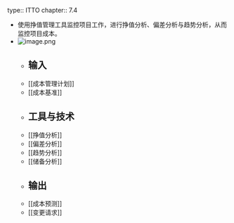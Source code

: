type:: ITTO
chapter:: 7.4

- 使用挣值管理工具监控项目工作，进行挣值分析、偏差分析与趋势分析，从而监控项目成本。
- ![image.png](../assets/image_1747795341421_0.png)
	- ## 输入
	- [[成本管理计划]]
	- [[成本基准]]
	- ## 工具与技术
	- [[挣值分析]]
	- [[偏差分析]]
	- [[趋势分析]]
	- [[储备分析]]
	- ## 输出
	- [[成本预测]]
	- [[变更请求]]